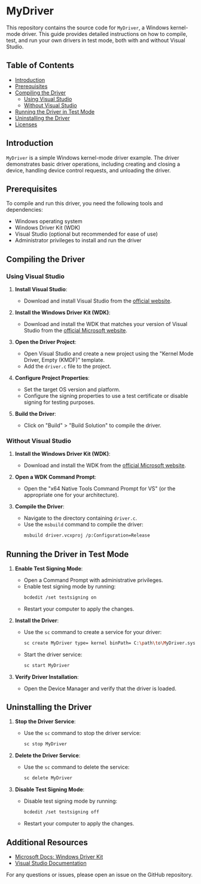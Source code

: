 # MyDriver

This repository contains the source code for `MyDriver`, a Windows kernel-mode driver. This guide provides detailed instructions on how to compile, test, and run your own drivers in test mode, both with and without Visual Studio.

## Table of Contents
- [Introduction](#introduction)
- [Prerequisites](#prerequisites)
- [Compiling the Driver](#compiling-the-driver)
  - [Using Visual Studio](#using-visual-studio)
  - [Without Visual Studio](#without-visual-studio)
- [Running the Driver in Test Mode](#running-the-driver-in-test-mode)
- [Uninstalling the Driver](#uninstalling-the-driver)
- [Licenses](#licenses)

## Introduction

`MyDriver` is a simple Windows kernel-mode driver example. The driver demonstrates basic driver operations, including creating and closing a device, handling device control requests, and unloading the driver.

## Prerequisites

To compile and run this driver, you need the following tools and dependencies:

- Windows operating system
- Windows Driver Kit (WDK)
- Visual Studio (optional but recommended for ease of use)
- Administrator privileges to install and run the driver

## Compiling the Driver

### Using Visual Studio

1. **Install Visual Studio**:
   - Download and install Visual Studio from the [official website](https://visualstudio.microsoft.com/).

2. **Install the Windows Driver Kit (WDK)**:
   - Download and install the WDK that matches your version of Visual Studio from the [official Microsoft website](https://docs.microsoft.com/en-us/windows-hardware/drivers/download-the-wdk).

3. **Open the Driver Project**:
   - Open Visual Studio and create a new project using the "Kernel Mode Driver, Empty (KMDF)" template.
   - Add the `driver.c` file to the project.

4. **Configure Project Properties**:
   - Set the target OS version and platform.
   - Configure the signing properties to use a test certificate or disable signing for testing purposes.

5. **Build the Driver**:
   - Click on "Build" > "Build Solution" to compile the driver.

### Without Visual Studio

1. **Install the Windows Driver Kit (WDK)**:
   - Download and install the WDK from the [official Microsoft website](https://docs.microsoft.com/en-us/windows-hardware/drivers/download-the-wdk).

2. **Open a WDK Command Prompt**:
   - Open the "x64 Native Tools Command Prompt for VS" (or the appropriate one for your architecture).

3. **Compile the Driver**:
   - Navigate to the directory containing `driver.c`.
   - Use the `msbuild` command to compile the driver:
     ```sh
     msbuild driver.vcxproj /p:Configuration=Release
     ```

## Running the Driver in Test Mode

1. **Enable Test Signing Mode**:
   - Open a Command Prompt with administrative privileges.
   - Enable test signing mode by running:
     ```sh
     bcdedit /set testsigning on
     ```
   - Restart your computer to apply the changes.

2. **Install the Driver**:
   - Use the `sc` command to create a service for your driver:
     ```sh
     sc create MyDriver type= kernel binPath= C:\path\to\MyDriver.sys
     ```
   - Start the driver service:
     ```sh
     sc start MyDriver
     ```

3. **Verify Driver Installation**:
   - Open the Device Manager and verify that the driver is loaded.

## Uninstalling the Driver

1. **Stop the Driver Service**:
   - Use the `sc` command to stop the driver service:
     ```sh
     sc stop MyDriver
     ```

2. **Delete the Driver Service**:
   - Use the `sc` command to delete the service:
     ```sh
     sc delete MyDriver
     ```

3. **Disable Test Signing Mode**:
   - Disable test signing mode by running:
     ```sh
     bcdedit /set testsigning off
     ```
   - Restart your computer to apply the changes.

## Additional Resources

- [Microsoft Docs: Windows Driver Kit](https://docs.microsoft.com/en-us/windows-hardware/drivers/)
- [Visual Studio Documentation](https://docs.microsoft.com/en-us/visualstudio/)

For any questions or issues, please open an issue on the GitHub repository.
